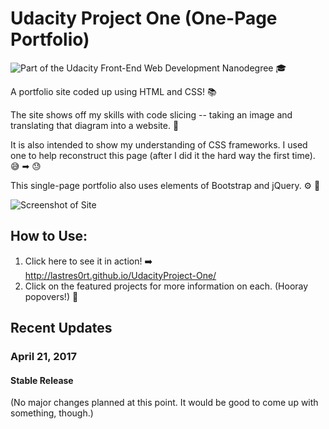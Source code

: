 # Udacity Project One (One-Page Portfolio)

![Part of the Udacity Front-End Web Development Nanodegree](https://img.shields.io/badge/Udacity-Front--End%20Web%20Developer%20Nanodegree-02b3e4.svg) 🎓

A portfolio site coded up using HTML and CSS! 📚

The site shows off my skills with code slicing -- taking an image and translating that diagram into a website. 🔪 

It is also intended to show my understanding of CSS frameworks. I used one to help reconstruct this page (after I did it the hard way the first time). 😅 ➡ 😓

This single-page portfolio also uses elements of Bootstrap and jQuery. ⚙️ 👢

![Screenshot of Site](http://i.imgur.com/SkPGg5L.jpg)

## How to Use:

1. Click here to see it in action! ➡️  http://lastres0rt.github.io/UdacityProject-One/ 
2. Click on the featured projects for more information on each. (Hooray popovers!) 🙌

## Recent Updates

### April 21, 2017
#### Stable Release
(No major changes planned at this point. It would be good to come up with something, though.)
